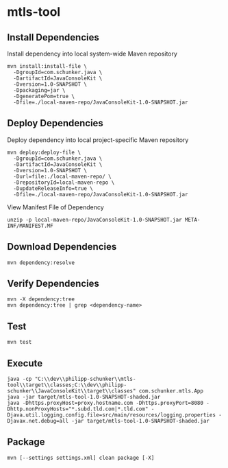 # mtls-tool

## Install Dependencies

Install dependency into local system-wide Maven repository
```
mvn install:install-file \
  -DgroupId=com.schunker.java \
  -DartifactId=JavaConsoleKit \
  -Dversion=1.0-SNAPSHOT \
  -Dpackaging=jar \
  -DgeneratePom=true \
  -Dfile=./local-maven-repo/JavaConsoleKit-1.0-SNAPSHOT.jar
```

## Deploy Dependencies

Deploy dependency into local project-specific Maven repository
```
mvn deploy:deploy-file \
  -DgroupId=com.schunker.java \
  -DartifactId=JavaConsoleKit \
  -Dversion=1.0-SNAPSHOT \
  -Durl=file:./local-maven-repo/ \
  -DrepositoryId=local-maven-repo \
  -DupdateReleaseInfo=true \
  -Dfile=./local-maven-repo/JavaConsoleKit-1.0-SNAPSHOT.jar
```

View Manifest File of Dependency
```
unzip -p local-maven-repo/JavaConsoleKit-1.0-SNAPSHOT.jar META-INF/MANIFEST.MF
```

## Download Dependencies
```
mvn dependency:resolve
```

## Verify Dependencies
```
mvn -X dependency:tree
mvn dependency:tree | grep <dependency-name>
```

## Test
```
mvn test
```

## Execute
```
java -cp "C:\\dev\\philipp-schunker\\mtls-tool\\target\\classes;C:\\dev\\philipp-schunker\\JavaConsoleKit\\target\\classes" com.schunker.mtls.App
java -jar target/mtls-tool-1.0-SNAPSHOT-shaded.jar
java -Dhttps.proxyHost=proxy.hostname.com -Dhttps.proxyPort=8080 -Dhttp.nonProxyHosts="*.subd.tld.com|*.tld.com" -Djava.util.logging.config.file=src/main/resources/logging.properties -Djavax.net.debug=all -jar target/mtls-tool-1.0-SNAPSHOT-shaded.jar
```

## Package
```
mvn [--settings settings.xml] clean package [-X]
```
